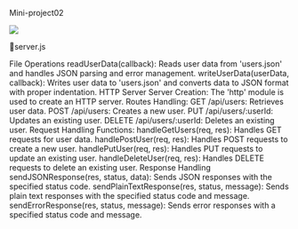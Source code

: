 Mini-project02

<a href="https://codeclimate.com/github/Sukhmandeep04/ProjectsMini/maintainability"><img src="https://api.codeclimate.com/v1/badges/88d8c12f03478b996b4d/maintainability" /></a>

📗server.js

File Operations
readUserData(callback): Reads user data from 'users.json' and handles JSON parsing and error management.
writeUserData(userData, callback): Writes user data to 'users.json' and converts data to JSON format with proper indentation.
HTTP Server
Server Creation: The 'http' module is used to create an HTTP server.
Routes Handling: GET /api/users: Retrieves user data. POST /api/users: Creates a new user. PUT /api/users/:userId: Updates an existing user. DELETE /api/users/:userId: Deletes an existing user.
Request Handling Functions: handleGetUsers(req, res): Handles GET requests for user data. handlePostUser(req, res): Handles POST requests to create a new user. handlePutUser(req, res): Handles PUT requests to update an existing user. handleDeleteUser(req, res): Handles DELETE requests to delete an existing user.
Response Handling
sendJSONResponse(res, status, data): Sends JSON responses with the specified status code.
sendPlainTextResponse(res, status, message): Sends plain text responses with the specified status code and message.
sendErrorResponse(res, status, message): Sends error responses with a specified status code and message.
